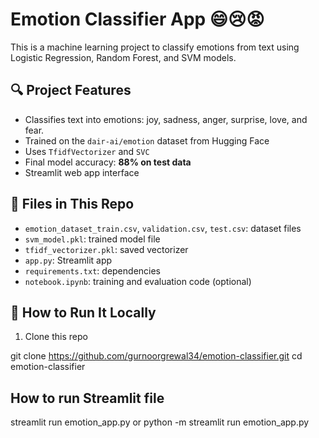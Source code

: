 # Emotion Classifier App 😄😢😡

This is a machine learning project to classify emotions from text using Logistic Regression, Random Forest, and SVM models.

## 🔍 Project Features

- Classifies text into emotions: joy, sadness, anger, surprise, love, and fear.
- Trained on the `dair-ai/emotion` dataset from Hugging Face
- Uses `TfidfVectorizer` and `SVC`
- Final model accuracy: **88% on test data**
- Streamlit web app interface 

## 📁 Files in This Repo

- `emotion_dataset_train.csv`, `validation.csv`, `test.csv`: dataset files
- `svm_model.pkl`: trained model file
- `tfidf_vectorizer.pkl`: saved vectorizer
- `app.py`: Streamlit app
- `requirements.txt`: dependencies
- `notebook.ipynb`: training and evaluation code (optional)

## 🚀 How to Run It Locally

1. Clone this repo  

git clone https://github.com/gurnoorgrewal34/emotion-classifier.git
cd emotion-classifier

## How to run Streamlit file
streamlit run emotion_app.py  or python -m streamlit run emotion_app.py